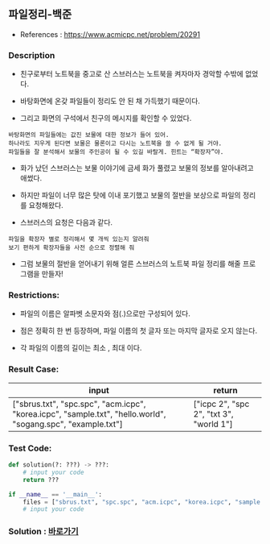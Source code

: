 ## 파일정리-백준

* References : https://www.acmicpc.net/problem/20291

### Description

* 친구로부터 노트북을 중고로 산 스브러스는 노트북을 켜자마자 경악할 수밖에 없었다.

* 바탕화면에 온갖 파일들이 정리도 안 된 채 가득했기 때문이다.

* 그리고 화면의 구석에서 친구의 메시지를 확인할 수 있었다.

```
바탕화면의 파일들에는 값진 보물에 대한 정보가 들어 있어. 
하나라도 지우게 된다면 보물은 물론이고 다시는 노트북을 쓸 수 없게 될 거야. 
파일들을 잘 분석해서 보물의 주인공이 될 수 있길 바랄게. 힌트는 “확장자”야.
```

* 화가 났던 스브러스는 보물 이야기에 금세 화가 풀렸고 보물의 정보를 알아내려고 애썼다.

* 하지만 파일이 너무 많은 탓에 이내 포기했고 보물의 절반을 보상으로 파일의 정리를 요청해왔다.

* 스브러스의 요청은 다음과 같다.

```
파일을 확장자 별로 정리해서 몇 개씩 있는지 알려줘
보기 편하게 확장자들을 사전 순으로 정렬해 줘
```

* 그럼 보물의 절반을 얻어내기 위해 얼른 스브러스의 노트북 파일 정리를 해줄 프로그램을 만들자!

### Restrictions:

* 파일의 이름은 알파벳 소문자와 점(.)으로만 구성되어 있다. 

* 점은 정확히 한 번 등장하며, 파일 이름의 첫 글자 또는 마지막 글자로 오지 않는다. 

* 각 파일의 이름의 길이는 최소 , 최대 이다.

### Result Case:

| input | return |
|---|---|
|  ["sbrus.txt", "spc.spc", "acm.icpc", "korea.icpc", "sample.txt", "hello.world", "sogang.spc", "example.txt"] | ["icpc 2", "spc 2", "txt 3", "world 1"] |


### Test Code:
```python
def solution(?: ???) -> ???:
    # input your code
    return ???

if __name__ == '__main__':
    files = ["sbrus.txt", "spc.spc", "acm.icpc", "korea.icpc", "sample.txt", "hello.world", "sogang.spc", "example.txt"]
    # input your code
```

### Solution : [바로가기](https://github.com/takhyun12/Algorithm-Essential-Training/blob/main/Solutions/file_cleanup.py)
